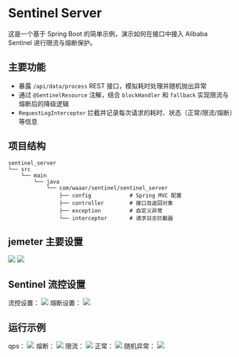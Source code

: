 # Sentinel Server

这是一个基于 Spring Boot 的简单示例，演示如何在接口中接入 Alibaba Sentinel 进行限流与熔断保护。

## 主要功能

- 暴露 `/api/data/process` REST 接口，模拟耗时处理并随机抛出异常
- 通过 `@SentinelResource` 注解，结合 `blockHandler` 和 `fallback` 实现限流与熔断后的降级逻辑
- `RequestLogInterceptor` 拦截并记录每次请求的耗时、状态（正常/限流/熔断）等信息

## 项目结构

```
sentinel_server
└── src
    └── main
        └── java
            └── com/waaar/sentinel/sentinel_server
                ├── config            # Spring MVC 配置
                ├── controller        # 接口及返回对象
                ├── exception         # 自定义异常
                └── interceptor       # 请求日志拦截器
```

## jemeter 主要设置
![](https://cdn.jsdelivr.net/gh/Roxanne299/PictureBed//blog/20250626105250.png)
![](https://cdn.jsdelivr.net/gh/Roxanne299/PictureBed//blog/20250626105354.png)
## Sentinel 流控设置
流控设置：
![](https://cdn.jsdelivr.net/gh/Roxanne299/PictureBed//blog/20250626105514.png)
熔断设置：
![](https://cdn.jsdelivr.net/gh/Roxanne299/PictureBed//blog/20250626105625.png)
## 运行示例
qps：
![](https://cdn.jsdelivr.net/gh/Roxanne299/PictureBed//blog/20250626105922.png)
熔断：
![](https://cdn.jsdelivr.net/gh/Roxanne299/PictureBed//blog/20250626110011.png)
限流：
![](https://cdn.jsdelivr.net/gh/Roxanne299/PictureBed//blog/20250626110038.png)
正常：
![](https://cdn.jsdelivr.net/gh/Roxanne299/PictureBed//blog/20250626110214.png)
随机异常：
![](https://cdn.jsdelivr.net/gh/Roxanne299/PictureBed//blog/20250626110232.png)